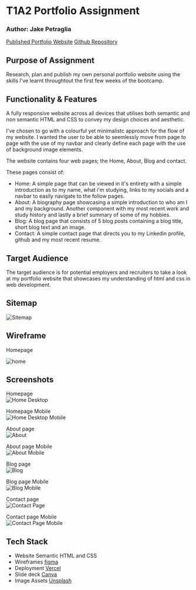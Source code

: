 # T1A2 Portfolio Assignment

### Author: Jake Petraglia

[Published Portfolio Website](https://jake-petraglia.vercel.app/index.html)
[Github Repository](https://github.com/petragliaj/JakePetraglia_T1A2)


## Purpose of Assignment

Research, plan and publish my own personal portfolio website using the skills I've learnt throughtout the first few weeks of the bootcamp. 


## Functionality & Features

A fully responsive website across all devices that utilises both semantic and non semantic HTML and CSS to convey my design choices and aesthetic. 

I've chosen to go with a colourful yet minimalistc approach for the flow of my website. I wanted the user to be able to seemlessly move from page to page with the use of my navbar and clearly define each page with the use of background image elements. 

The website contains four web pages; the Home, About, Blog and contact. 

These pages consist of:

- Home: A simple page that can be viewed in it's entirety with a simple introduction as to my name, what i'm studying, links to my socials and a navbar to easily navigate to the follow pages. 
- About: A biography page showcasing a simple introduction to who am I and my background. Another component with my most recent work and study history and lastly a brief summary of some of my hobbies. 
- Blog: A blog page that consists of 5 blog posts containing a blog title, short blog text and an image. 
- Contact: A simple contact page that directs you to my Linkedin profile, github and my most recent resume. 

## Target Audience 

The target audience is for potential employers and recruiters to take a look at my portfolio website that showcases my understanding of html and css in web development. 

## Sitemap 

![Sitemap](/docs/sitemap.png)

## Wireframe

Homepage

![home](/docs/wireframe.png)

## Screenshots

Homepage<br>
![Home Desktop](/docs/home-screenshot.png)

Homepage Mobile<br>
![Home Desktop Mobile](/docs/home-mobile.png)

About page<br>
![About](/docs/about-screenshot.png)

About page Mobile<br>
![About Mobile](/docs/about-mobile.png)

Blog page<br>
![Blog](/docs/blog-screenshot.png)

Blog page Mobile<br>
![Blog Mobile](/docs/blog-mobile.png)

Contact page<br>
![Contact Page](/docs/contact-screenshot.png)

Contact page Mobile<br>
![Contact Page Mobile](/docs/contact-mobile.png)


## Tech Stack

- Website Semantic HTML and CSS
- Wireframes [figma](https://www.figma.com/)
- Deployment [Vercel](https://vercel.com/)
- Slide deck [Canva](https://www.canva.com/en_au/)
- Image Assets [Unsplash](https://www.unsplash.com)
